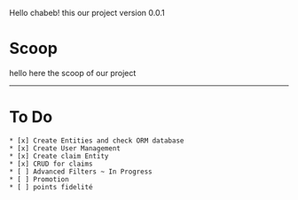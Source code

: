 Hello chabeb! 
this our project version 0.0.1 
# Scoop 
 <p>hello here the scoop of our project  </p>

---

# To Do
	* [x] Create Entities and check ORM database 
	* [x] Create User Management 
	* [x] Create claim Entity
	* [x] CRUD for claims 
	* [ ] Advanced Filters ~ In Progress 
	* [ ] Promotion
	* [ ] points fidelité
 
